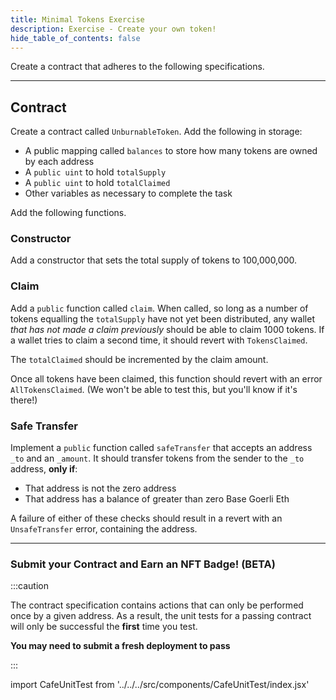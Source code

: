 ```yaml
---
title: Minimal Tokens Exercise
description: Exercise - Create your own token!
hide_table_of_contents: false
---
```


Create a contract that adheres to the following specifications.

---

## Contract

Create a contract called `UnburnableToken`. Add the following in storage:

- A public mapping called `balances` to store how many tokens are owned by each address
- A `public uint` to hold `totalSupply`
- A `public uint` to hold `totalClaimed`
- Other variables as necessary to complete the task

Add the following functions.

### Constructor

Add a constructor that sets the total supply of tokens to 100,000,000.

### Claim

Add a `public` function called `claim`. When called, so long as a number of tokens equalling the `totalSupply` have not yet been distributed, any wallet _that has not made a claim previously_ should be able to claim 1000 tokens. If a wallet tries to claim a second time, it should revert with `TokensClaimed`.

The `totalClaimed` should be incremented by the claim amount.

Once all tokens have been claimed, this function should revert with an error `AllTokensClaimed`. (We won't be able to test this, but you'll know if it's there!)

### Safe Transfer

Implement a `public` function called `safeTransfer` that accepts an address `_to` and an `_amount`. It should transfer tokens from the sender to the `_to` address, **only if**:

- That address is not the zero address
- That address has a balance of greater than zero Base Goerli Eth

A failure of either of these checks should result in a revert with an `UnsafeTransfer` error, containing the address.

---

### Submit your Contract and Earn an NFT Badge! (BETA)

:::caution

The contract specification contains actions that can only be performed once by a given address. As a result, the unit tests for a passing contract will only be successful the **first** time you test.

**You may need to submit a fresh deployment to pass**

:::

import CafeUnitTest from '../../../src/components/CafeUnitTest/index.jsx'

<CafeUnitTest nftNum={13}/>
